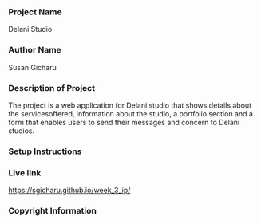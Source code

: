 ### Project Name

Delani Studio

### Author Name

Susan Gicharu

### Description of Project

The project is a web application for Delani studio that shows details about the servicesoffered, information about the studio, a portfolio section and a form that enables users to send their messages and concern to Delani studios.

### Setup Instructions



### Live link

https://sgicharu.github.io/week_3_ip/

### Copyright Information
